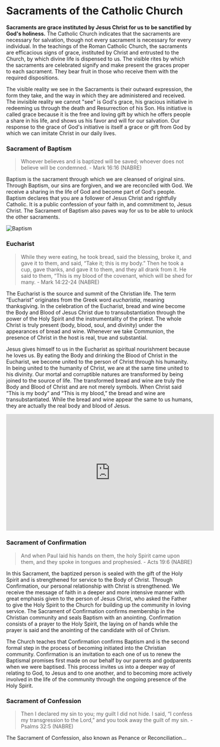 # Sacraments of the Catholic Church
**Sacraments are grace instituted by Jesus Christ for us to be sanctified by God's holiness.** The Catholic Church indicates that the sacraments are necessary for salvation, though not every sacrament is necessary for every individual. In the teachings of the Roman Catholic Church, the sacraments are efficacious signs of grace, instituted by Christ and entrusted to the Church, by which divine life is dispensed to us. The visible rites by which the sacraments are celebrated signify and make present the graces proper to each sacrament. They bear fruit in those who receive them with the required dispositions.

The visible reality we see in the Sacraments is their outward expression, the form they take, and the way in which they are administered and received. The invisible reality we cannot "see" is God's grace, his gracious initiative in redeeming us through the death and Resurrection of his Son. His initiative is called grace because it is the free and loving gift by which he offers people a share in his life, and shows us his favor and will for our salvation. Our response to the grace of God's initiative is itself a grace or gift from God by which we can imitate Christ in our daily lives.

### Sacrament of Baptism
> Whoever believes and is baptized will be saved; whoever does not believe will be condemned. - Mark 16:16 (NABRE)

Baptism is the sacrament through which we are cleansed of original sins. Through Baptism, our sins are forgiven, and we are reconciled with God. We receive a sharing in the life of God and become part of God's people. Baptism declares that you are a follower of Jesus Christ and rightfully Catholic. It is a public confession of your faith in, and commitment to, Jesus Christ. The Sacrament of Baptism also paves way for us to be able to unlock the other sacraments.

![Baptism](https://img1.wsimg.com/isteam/ip/d20dce8a-b58d-4375-b3ec-cbb20f0ca542/Baptism%20picture.jpg/:/cr=t:0%25,l:0.05%25,w:99.91%25,h:99.91%25/rs=w:400,cg:true,m)

### Eucharist
> While they were eating, he took bread, said the blessing, broke it, and gave it to them, and said, “Take it; this is my body.” Then he took a cup, gave thanks, and gave it to them, and they all drank from it. He said to them, “This is my blood of the covenant, which will be shed for many. - Mark 14:22-24 (NABRE)

The Eucharist is the source and summit of the Christian life. The term “Eucharist” originates from the Greek word *eucharistia*, meaning thanksgiving.  In the celebration of the Eucharist, bread and wine become the Body and Blood of Jesus Christ due to transubstantiation through the power of the Holy Spirit and the instrumentality of the priest. The whole Christ is truly present (body, blood, soul, and divinity) under the appearances of bread and wine. Whenever we take Communion, the presence of Christ in the host is real, true and substantial. 

Jesus gives himself to us in the Eucharist as spiritual nourishment because he loves us. By eating the Body and drinking the Blood of Christ in the Eucharist, we become united to the person of Christ through his humanity. In being united to the humanity of Christ, we are at the same time united to his divinity. Our mortal and corruptible natures are transformed by being joined to the source of life. The transformed bread and wine are truly the Body and Blood of Christ and are not merely symbols. When Christ said “This is my body” and “This is my blood,” the bread and wine are transubstantiated. While the bread and wine appear the same to us humans, they are actually the real body and blood of Jesus.

<iframe width="560" height="315" src="https://www.youtube.com/embed/ozXahVZwfok?si=xnfHDG-C8BFh7R8d" title="YouTube video player" frameborder="0" allow="accelerometer; autoplay; clipboard-write; encrypted-media; gyroscope; picture-in-picture; web-share" allowfullscreen></iframe>

### Sacrament of Confirmation
> And when Paul laid his hands on them, the holy Spirit came upon them, and they spoke in tongues and prophesied. - Acts 19:6 (NABRE)

In this Sacrament, the baptized person is sealed with the gift of the Holy Spirit and is strengthened for service to the Body of Christ. Through Confirmation, our personal relationship with Christ is strengthened. We receive the message of faith in a deeper and more intensive manner with great emphasis given to the person of Jesus Christ, who asked the Father to give the Holy Spirit to the Church for building up the community in loving service. The Sacrament of Confirmation confirms membership in the Christian community and seals Baptism with an anointing. Confirmation consists of a prayer to the Holy Spirit, the laying on of hands while the prayer is said and the anointing of the candidate with oil of Chrism. 

The Church teaches that Confirmation confirms Baptism and is the second formal step in the process of becoming initiated into the Christian community. Confirmation is an invitation to each one of us to renew the Baptismal promises first made on our behalf by our parents and godparents when we were baptised. This process invites us into a deeper way of relating to God, to Jesus and to one another, and to becoming more actively involved in the life of the community through the ongoing presence of the Holy Spirit.

### Sacrament of Confession
> Then I declared my sin to you; my guilt I did not hide. I said, “I confess my transgression to the Lord,” and you took away the guilt of my sin. - Psalms 32:5 (NABRE)

The Sacrament of Confession, also known as Penance or Reconciliation...
